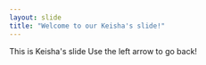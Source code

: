 ```yaml
---
layout: slide
title: "Welcome to our Keisha's slide!"
---
```

This is Keisha's slide
Use the left arrow to go back!
